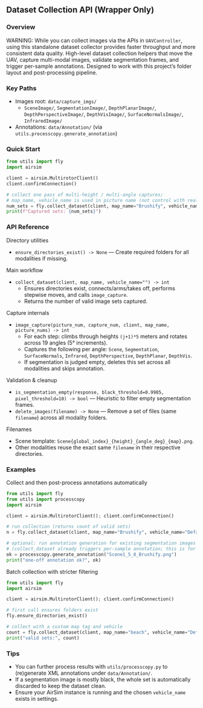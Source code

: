 ## Dataset Collection API (Wrapper Only)

### Overview
WARNING: While you can collect images via the APIs in `UAVController`, using this standalone dataset collector provides faster throughput and more consistent data quality.
High-level dataset collection helpers that move the UAV, capture multi-modal images, validate segmentation frames, and trigger per-sample annotations. Designed to work with this project’s folder layout and post-processing pipeline.

### Key Paths
- Images root: `data/capture_imgs/`
  - `SceneImage/`, `SegmentationImage/`, `DepthPlanarImage/`, `DepthPerspectiveImage/`, `DepthVisImage/`, `SurfaceNormalsImage/`, `InfraredImage/`
- Annotations: `data/Annotation/` (via `utils.processcopy.generate_annotation`)

### Quick Start
```python
from utils import fly
import airsim

client = airsim.MultirotorClient()
client.confirmConnection()

# collect one pass of multi-height / multi-angle captures; 
# map_name, vehicle_name is used in picture name (not control with real UE map)
num_sets = fly.collect_dataset(client, map_name="Brushify", vehicle_name="Default")
print(f"Captured sets: {num_sets}")
```

### API Reference

Directory utilities
- `ensure_directories_exist() -> None` — Create required folders for all modalities if missing.

Main workflow
- `collect_dataset(client, map_name, vehicle_name="") -> int`
  - Ensures directories exist, connects/arms/takes off, performs stepwise moves, and calls `image_capture`.
  - Returns the number of valid image sets captured.

Capture internals
- `image_capture(picture_num, capture_num, client, map_name, picture_nums) -> int`
  - For each step: climbs through heights `(j+1)*5` meters and rotates across 19 angles (5° increments).
  - Captures the following per angle: `Scene`, `Segmentation`, `SurfaceNormals`, `Infrared`, `DepthPerspective`, `DepthPlanar`, `DepthVis`.
  - If segmentation is judged empty, deletes this set across all modalities and skips annotation.

Validation & cleanup
- `is_segmentation_empty(response, black_threshold=0.9985, pixel_threshold=10) -> bool` — Heuristic to filter empty segmentation frames.
- `delete_images(filename) -> None` — Remove a set of files (same `filename`) across all modality folders.

Filenames
- Scene template: `Scene{global_index}_{height}_{angle_deg}_{map}.png`.
- Other modalities reuse the exact same `filename` in their respective directories.

### Examples

Collect and then post-process annotations automatically
```python
from utils import fly
from utils import processcopy
import airsim

client = airsim.MultirotorClient(); client.confirmConnection()

# run collection (returns count of valid sets)
n = fly.collect_dataset(client, map_name="Brushify", vehicle_name="Default")

# optional: run annotation generation for existing segmentation images
# (collect_dataset already triggers per-sample annotation; this is for re-run scenarios)
ok = processcopy.generate_annotation("Scene1_5_0_Brushify.png")
print("one-off annotation ok?", ok)
```

Batch collection with stricter filtering
```python
from utils import fly
import airsim

client = airsim.MultirotorClient(); client.confirmConnection()

# first call ensures folders exist
fly.ensure_directories_exist()

# collect with a custom map tag and vehicle
count = fly.collect_dataset(client, map_name="beach", vehicle_name="Default")
print("valid sets:", count)
```

### Tips
- You can further process results with `utils/processcopy.py` to (re)generate XML annotations under `data/Annotation/`.
- If a segmentation image is mostly black, the whole set is automatically discarded to keep the dataset clean.
- Ensure your AirSim instance is running and the chosen `vehicle_name` exists in settings.
